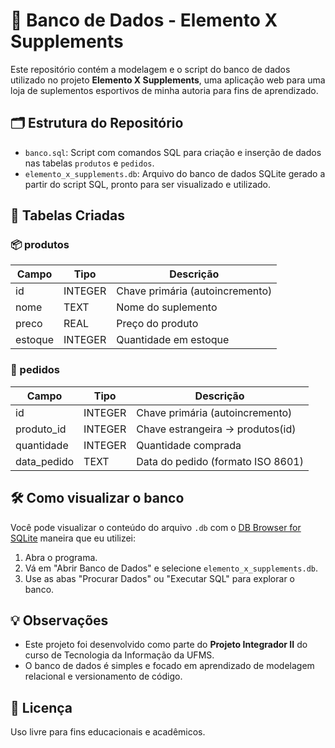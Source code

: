 # 💾 Banco de Dados - Elemento X Supplements

Este repositório contém a modelagem e o script do banco de dados utilizado no projeto **Elemento X Supplements**, uma aplicação web para uma loja de suplementos esportivos de minha autoria para fins de aprendizado.

## 🗂️ Estrutura do Repositório

- `banco.sql`: Script com comandos SQL para criação e inserção de dados nas tabelas `produtos` e `pedidos`.
- `elemento_x_supplements.db`: Arquivo do banco de dados SQLite gerado a partir do script SQL, pronto para ser visualizado e utilizado.

## 🧱 Tabelas Criadas

### 📦 produtos

| Campo     | Tipo    | Descrição                        |
|-----------|---------|----------------------------------|
| id        | INTEGER | Chave primária (autoincremento) |
| nome      | TEXT    | Nome do suplemento               |
| preco     | REAL    | Preço do produto                 |
| estoque   | INTEGER | Quantidade em estoque           |

### 🧾 pedidos

| Campo        | Tipo    | Descrição                               |
|--------------|---------|------------------------------------------|
| id           | INTEGER | Chave primária (autoincremento)         |
| produto_id   | INTEGER | Chave estrangeira → produtos(id)        |
| quantidade   | INTEGER | Quantidade comprada                     |
| data_pedido  | TEXT    | Data do pedido (formato ISO 8601)       |

## 🛠️ Como visualizar o banco

Você pode visualizar o conteúdo do arquivo `.db` com o [DB Browser for SQLite](https://sqlitebrowser.org) maneira que eu utilizei:

1. Abra o programa.
2. Vá em "Abrir Banco de Dados" e selecione `elemento_x_supplements.db`.
3. Use as abas "Procurar Dados" ou "Executar SQL" para explorar o banco.

## 💡 Observações

- Este projeto foi desenvolvido como parte do **Projeto Integrador II** do curso de Tecnologia da Informação da UFMS.
- O banco de dados é simples e focado em aprendizado de modelagem relacional e versionamento de código.

## 📝 Licença

Uso livre para fins educacionais e acadêmicos.
